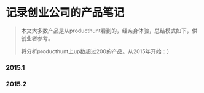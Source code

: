 # 记录创业公司的产品笔记

> 本文大多数产品是从producthunt看到的，经亲身体验，总结模式如下，供创业者参考。
> 
> 将分析producthunt上up数超过200的产品。从2015年开始：）


### 2015.1


### 2015.2
